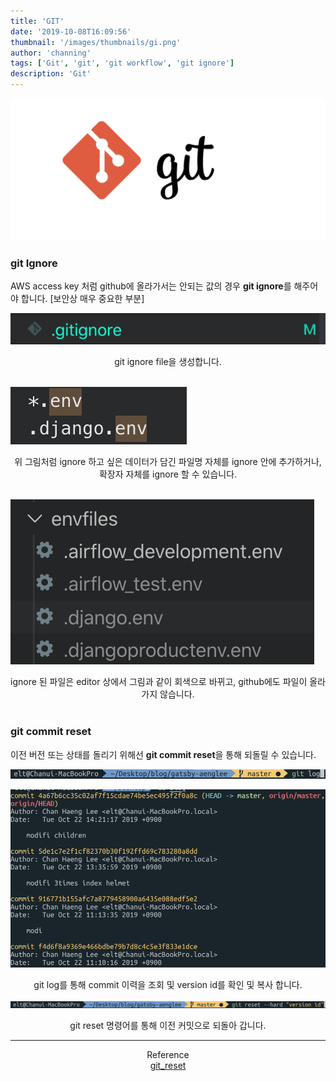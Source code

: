 ```yaml
---
title: 'GIT'
date: '2019-10-08T16:09:56'
thumbnail: '/images/thumbnails/gi.png'
author: 'channing'
tags: ['Git', 'git', 'git workflow', 'git ignore']
description: 'Git'
---
```


![git](./gi.png)

### git Ignore

AWS access key 처럼 github에 올라가서는 안되는 값의 경우 **git ignore**를 해주어야 합니다. [보안상 매우 중요한 부분]

![ignore](./ignore.png)

<center>
git ignore file을 생성합니다.
</center>
<br>

![ignore](./gitig.png)

<center>
위 그림처럼 ignore 하고 싶은 데이터가 담긴 파일명 자체를 ignore 안에 추가하거나, 확장자 자체를 ignore 할 수 있습니다.
</center>
<br>

![ignore](./envfiles.png)

<center>
ignore 된 파일은 editor 상에서 그림과 같이 회색으로 바뀌고, github에도 파일이 올라가지 않습니다.
</center>

<br>

### git commit reset

이전 버전 또는 상태를 돌리기 위해선 **git commit reset**을 통해 되돌릴 수 있습니다.

![git command](./gitlogcommand.png)

![git logdata](./gitlogdata.png)

<center>git log를 통해 commit 이력을 조회 및 version id를 확인 및 복사 합니다.</center>

![git reset](./gitreset.png)

<center>git reset 명령어를 통해 이전 커밋으로 되돌아 갑니다.</center>

<hr />

<center>

Reference <br>
[git_reset](https://www.popit.kr/%EA%B0%9C%EB%B0%9C%EB%B0%94%EB%B3%B4%EB%93%A4-git-back-to-the-future/) <br>

</center>

